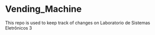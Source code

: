 # Vending_Machine
This repo is used to keep track of changes on Laboratorio de Sistemas Eletrônicos 3
